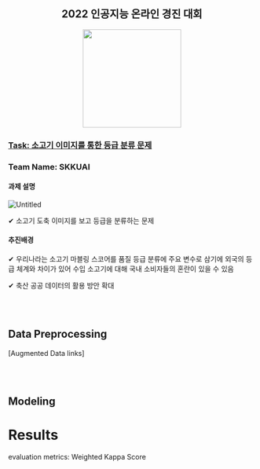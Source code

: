
<h2 align="center"> <strong>2022 인공지능 온라인 경진 대회</strong> </h2>
<p align="center">
  <img src="http://www.ikbn.news/data/photos/20220519/art_16520288400196_9fb8a8.png" width="200" height="200">
</p>

### [Task: 소고기 이미지를 통한 등급 분류 문제](https://aichallenge.or.kr/competition/detail/1/task/2/taskInfo)
### Team Name: SKKUAI

#### **과제 설명**

![Untitled](https://user-images.githubusercontent.com/48243487/176602246-030edf7b-369d-4be0-8b41-f56583c6ff64.png)

✔ 소고기 도축 이미지를 보고 등급을 분류하는 문제

#### **추진배경**

✔ 우리나라는 소고기 마블링 스코어를 품질 등급 분류에 주요 변수로 삼기에 외국의 등급 체계와 차이가 있어 수입 소고기에 대해 국내 소비자들의 혼란이 있을 수 있음

✔ 축산 공공 데이터의 활용 방안 확대

<br>
<br>

## Data Preprocessing

[Augmented Data links]

<br>
<br>

## Modeling


# Results
evaluation metrics: Weighted Kappa Score
